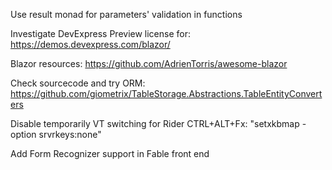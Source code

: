 Use result monad for parameters' validation in functions

Investigate DevExpress Preview license for: https://demos.devexpress.com/blazor/

Blazor resources: https://github.com/AdrienTorris/awesome-blazor

Check sourcecode and try ORM: https://github.com/giometrix/TableStorage.Abstractions.TableEntityConverters

Disable temporarily VT switching for Rider CTRL+ALT+Fx: "setxkbmap -option srvrkeys:none"

Add Form Recognizer support in Fable front end 